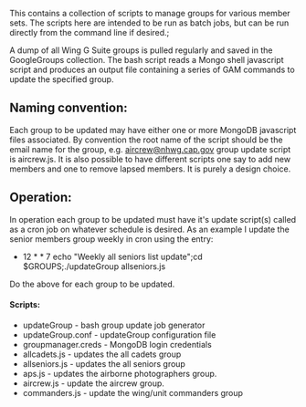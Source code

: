 This contains a collection of scripts to manage groups for various member sets.
The scripts here are intended to be run as batch jobs, but can be run directly
from the command line if desired.;

A dump of all Wing G Suite groups is pulled regularly and saved in the
GoogleGroups collection.  The bash script reads a Mongo shell
javascript script and produces an output file containing a series of GAM commands to update the specified group.

## Naming convention:
Each group to be updated may have either one or more MongoDB javascript files
associated.  By convention the root name of the script should be the
email name for the group, e.g. aircrew@nhwg.cap.gov group update
script is aircrew.js.  It is also possible to have different scripts
one say to add new members and one to remove lapsed members.  It is
purely a design choice.

## Operation:
In operation each group to be updated must have it's update script(s)
called as a cron job on whatever schedule is desired.  As an example I
update the senior members group weekly in cron using the entry:

* 12 * * 7 echo "Weekly all seniors list update";cd $GROUPS;./updateGroup allseniors.js

Do the above for each group to be updated.

#### Scripts:
* updateGroup - bash group update job generator
* updateGroup.conf - updateGroup configuration file
* groupmanager.creds - MongoDB login credentials
* allcadets.js - updates the all cadets group
* allseniors.js - updates the all seniors group
* aps.js - updates the airborne photographers group.
* aircrew.js - update the aircrew group.
* commanders.js - update the wing/unit commanders group

